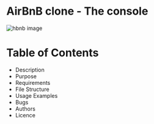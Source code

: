 # AirBnB clone - The console<br/>
![hbnb image](https://res.cloudinary.com/dtzzqvuzs/image/upload/v1675740710/Github/git_image1_pi5d6q.png)
# Table of Contents
* Description
* Purpose
* Requirements
* File Structure
* Usage Examples
* Bugs
* Authors
* Licence
